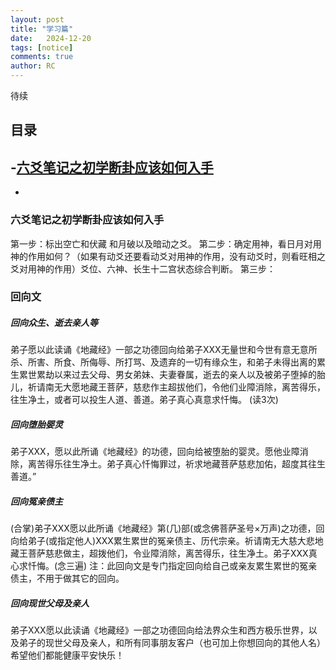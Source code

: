 ```yaml
---
layout: post
title: "学习篇"
date:   2024-12-20
tags: [notice]
comments: true
author: RC
---
```


待续
<!-- more -->

## 目录
-[六爻笔记之初学断卦应该如何入手](#六爻笔记之初学断卦应该如何入手)
-
-

### 六爻笔记之初学断卦应该如何入手
  第一步：标出空亡和伏藏 和月破以及暗动之爻。
  第二步：确定用神，看日月对用神的作用如何？（如果有动爻还要看动爻对用神的作用，没有动爻时，则看旺相之爻对用神的作用）爻位、六神、长生十二宫状态综合判断。
  第三步：
### 回向文

##### 回向众生、逝去亲人等
弟子愿以此读诵《地藏经》一部之功德回向给弟子XXX无量世和今世有意无意所杀、所害、所食、所侮辱、所打骂、及遗弃的一切有缘众生，和弟子未得出离的累生累世累劫以来过去父母、男女弟妹、夫妻眷属，逝去的亲人以及被弟子堕掉的胎儿，祈请南无大愿地藏王菩萨，慈悲作主超拔他们，令他们业障消除，离苦得乐，往生净土，或者可以投生人道、善道。弟子真心真意求忏悔。 (读3次)

##### 回向堕胎婴灵
弟子XXX，愿以此所诵《地藏经》的功德，回向给被堕胎的婴灵。愿他业障消除，离苦得乐往生净土。弟子真心忏悔罪过，祈求地藏菩萨慈悲加佑，超度其往生善道。”

##### 回向冤亲债主
(合掌)弟子XXX愿以此所诵《地藏经》第(几)部(或念佛菩萨圣号×万声)之功德，回向给弟子(或指定他人)XXX累生累世的冤亲债主、历代宗亲。祈请南无大慈大悲地藏王菩萨慈悲做主，超拨他们，令业障消除，离苦得乐，往生净土。弟子XXX真心求忏悔。(念三遍)
注：此回向文是专门指定回向给自己或亲友累生累世的冤亲债主，不用于做其它的回向。

##### 回向现世父母及亲人
弟子XXX愿以此读诵《地藏经》一部之功德回向给法界众生和西方极乐世界，以及弟子的现世父母及亲人，和所有同事朋友客户（也可加上你想回向的其他人名）希望他们都能健康平安快乐！